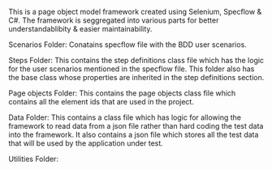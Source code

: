 This is a page object model framework created using Selenium, Specflow & C#. The framework is seggregated into various parts for better understandablibity & easier maintainability.

Scenarios Folder:
Conatains specflow file with the BDD user scenarios.

Steps Folder:
This contains the step definitions class file which has the logic for the user scenarios mentioned in the specflow file. This folder also has the base class whose properties are inherited in the step definitions section.

Page objects Folder:
This contains the page objects class file which contains all the element ids that are used in the project.

Data Folder:
This contains a class file which has logic for allowing the framework to read data from a json file rather than hard coding the test data into the framework. It also contains a json file which stores all the test data that will be used by the application under test.

Utilities Folder:

